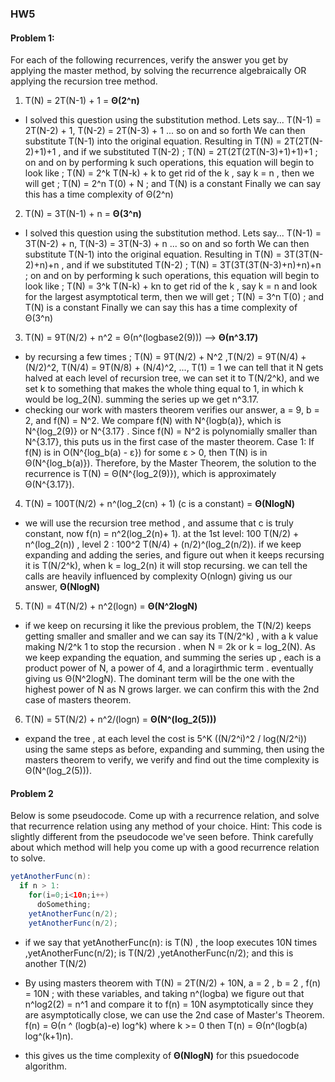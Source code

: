 ### HW5

#### Problem 1:
For each of the following recurrences, verify the answer you get by applying the master method, by solving the recurrence algebraically OR applying the recursion tree method. 

1. T(N) = 2T(N-1) + 1 = **Θ(2^n)**
- I solved this question using the substitution method. Lets say... T(N-1) = 2T(N-2) + 1, T(N-2) = 2T(N-3) + 1 ... so on and so forth
We can then substitute T(N-1) into the original equation.
Resulting in T(N) = 2T(2T(N-2)+1)+1 , and if we substituted T(N-2) ; T(N) = 2T(2T(2T(N-3)+1)+1)+1 ; on and on
by performing k such operations, this equation will begin to look like ; T(N) = 2^k T(N-k) + k
to get rid of the k , say k = n , then we will get ; T(N) = 2^n T(0) + N ; and T(N) is a constant
Finally we can say this has a time complexity of Θ(2^n)

2. T(N) = 3T(N-1) + n = **Θ(3^n)**
- I solved this question using the substitution method. Lets say... T(N-1) = 3T(N-2) + n, T(N-3) = 3T(N-3) + n ... so on and so forth
We can then substitute T(N-1) into the original equation.
Resulting in T(N) = 3T(3T(N-2)+n)+n , and if we substituted T(N-2) ; T(N) = 3T(3T(3T(N-3)+n)+n)+n ; on and on
by performing k such operations, this equation will begin to look like ; T(N) = 3^k T(N-k) + kn
to get rid of the k , say k = n and look for the largest asymptotical term, then we will get ; T(N) = 3^n T(0) ; and T(N) is a constant
Finally we can say this has a time complexity of Θ(3^n)

3. T(N) = 9T(N/2) + n^2 = Θ(n^(logbase2(9))) --> **Θ(n^3.17)**
- by recursing a few times ; T(N) = 9T(N/2) + N^2 ,T(N/2) = 9T(N/4) + (N/2)^2, T(N/4) = 9T(N/8) + (N/4)^2, ..., T(1) = 1 
we can tell that it N gets halved at each level of recursion tree, we can set it to T(N/2^k), and we set k to something that makes the whole thing equal to 1, in which k would be log_2(N). summing the series up we get n^3.17.
- checking our work with masters theorem verifies our answer, a = 9, b = 2, and f(N) = N^2. We compare f(N) with N^{logb(a)}, which is N^{log_2(9)} or N^{3.17} . Since f(N) = N^2 is polynomially smaller than N^{3.17}, this puts us in the first case of the master theorem. 
Case 1: If f(N) is in O(N^{log_b(a) - ε}) for some ε > 0, then T(N) is in Θ(N^{log_b(a)}).
Therefore, by the Master Theorem, the solution to the recurrence is T(N) = Θ(N^{log_2(9)}), which is approximately Θ(N^{3.17}).

4. T(N) = 100T(N/2) + n^(log_2(cn) + 1)  (c is a constant) = **Θ(NlogN)**
- we will use the recursion tree method , and assume that c is truly constant, now f(n) = n^2(log_2(n)+ 1).
at the 1st level: 100 T(N/2) + n^(log_2(n)) , level 2 : 100^2 T(N/4) + (n/2)^(log_2(n/2)). if we keep expanding and adding the series, and figure out when it keeps recursing it is T(N/2^k), when k = log_2(n) it will stop recursing. 
we can tell the calls are heavily influenced by complexity O(nlogn) giving us our answer, **Θ(NlogN)**

5. T(N) = 4T(N/2) + n^2(logn) = **Θ(N^2logN)**
- if we keep on recursing it like the previous problem, the T(N/2) keeps getting smaller and smaller and we can say its T(N/2^k) , with a k value making N/2^k 1 to stop the recursion . when N = 2k or k = log_2(N). As we keep expanding the equation, and summing the series up , each is a product power of N, a power of 4, and a loragirthmic term . eventually giving us Θ(N^2logN). The dominant term will be the one with the highest power of N as N grows larger.
we can confirm this with the 2nd case of masters theorem.

6. T(N) = 5T(N/2) + n^2/(logn) = **Θ(N^(log_2(5)))**
- expand the tree , at each level the cost is 5^K ((N/2^i)^2 / log(N/2^i)) using the same steps as before, expanding and summing, then using the masters theorem to verify, we verify and find out the time complexity is Θ(N^(log_2(5))).

#### Problem 2

Below is some pseudocode. Come up with a recurrence relation, and solve that recurrence relation using any method of your choice.  Hint: This code is slightly different from the pseudocode we've seen before. Think carefully about which method will help you come up with a good recurrence relation to solve. 
~~~java
yetAnotherFunc(n): 
  if n > 1: 
    for(i=0;i<10n;i++)
      doSomething;
    yetAnotherFunc(n/2);
    yetAnotherFunc(n/2);
~~~

- if we say that yetAnotherFunc(n): is T(N)
, the loop executes 10N times
,yetAnotherFunc(n/2); is T(N/2)
,yetAnotherFunc(n/2); and this is another T(N/2)

- By using masters theorem with T(N) = 2T(N/2) + 10N, a = 2 , b = 2 , f(n) = 10N ; 
with these variables, and taking n^(logba) we figure out that n^log2(2) = n^1 and compare it to f(n) = 10N asymptotically
since they are asymptotically close, we can use the 2nd case of Master's Theorem. f(n) = Θ(n ^ (logb(a)-e) log^k) where k >= 0 then T(n) = Θ(n^(logb(a) log^(k+1)n). 

- this gives us the time complexity of **Θ(NlogN)** for this psuedocode algorithm.

